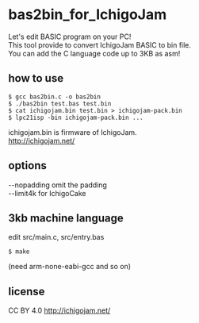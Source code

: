 # bas2bin_for_IchigoJam

Let's edit BASIC program on your PC!  
This tool provide to convert IchigoJam BASIC to bin file.  
You can add the C language code up to 3KB as asm!  

## how to use

```
$ gcc bas2bin.c -o bas2bin  
$ ./bas2bin test.bas test.bin  
$ cat ichigojam.bin test.bin > ichigojam-pack.bin  
$ lpc21isp -bin ichigojam-pack.bin ...  
```

ichigojam.bin is firmware of IchigoJam.  
http://ichigojam.net/  

## options

--nopadding  omit the padding  
--limit4k  for IchigoCake  

## 3kb machine language

edit src/main.c, src/entry.bas  
```
$ make  
```
(need arm-none-eabi-gcc and so on)  

## license

CC BY 4.0 http://ichigojam.net/  
